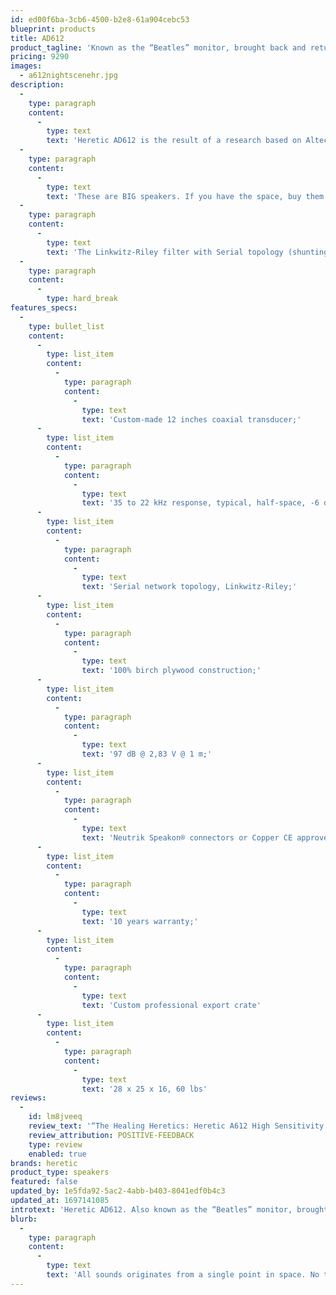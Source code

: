```yaml
---
id: ed00f6ba-3cb6-4500-b2e8-61a904cebc53
blueprint: products
title: AD612
product_tagline: 'Known as the “Beatles” monitor, brought back and retuned for 21st Century music'
pricing: 9290
images:
  - a612nightscenehr.jpg
description:
  -
    type: paragraph
    content:
      -
        type: text
        text: 'Heretic AD612 is the result of a research based on Altec 612 Utility cabinet. We discovered some aspects that could be re-engineered for contemporary extended bandwidth material, and it is positively jaw dropping.'
  -
    type: paragraph
    content:
      -
        type: text
        text: 'These are BIG speakers. If you have the space, buy them. If you do not have the space, get the AD614, same transducers. If you do have the space, AD612 air volume will bring almost an octave more in bandwidth, all with complete ease with incredible power. The membrane will not move. You will never need more, this is my promise.'
  -
    type: paragraph
    content:
      -
        type: text
        text: 'The Linkwitz-Riley filter with Serial topology (shunting all passive devices) is uniquely tailored to the transducer.'
  -
    type: paragraph
    content:
      -
        type: hard_break
features_specs:
  -
    type: bullet_list
    content:
      -
        type: list_item
        content:
          -
            type: paragraph
            content:
              -
                type: text
                text: 'Custom-made 12 inches coaxial transducer;'
      -
        type: list_item
        content:
          -
            type: paragraph
            content:
              -
                type: text
                text: '35 to 22 kHz response, typical, half-space, -6 dB;'
      -
        type: list_item
        content:
          -
            type: paragraph
            content:
              -
                type: text
                text: 'Serial network topology, Linkwitz-Riley;'
      -
        type: list_item
        content:
          -
            type: paragraph
            content:
              -
                type: text
                text: '100% birch plywood construction;'
      -
        type: list_item
        content:
          -
            type: paragraph
            content:
              -
                type: text
                text: '97 dB @ 2,83 V @ 1 m;'
      -
        type: list_item
        content:
          -
            type: paragraph
            content:
              -
                type: text
                text: 'Neutrik Speakon® connectors or Copper CE approved binding posts;'
      -
        type: list_item
        content:
          -
            type: paragraph
            content:
              -
                type: text
                text: '10 years warranty;'
      -
        type: list_item
        content:
          -
            type: paragraph
            content:
              -
                type: text
                text: 'Custom professional export crate'
      -
        type: list_item
        content:
          -
            type: paragraph
            content:
              -
                type: text
                text: '28 x 25 x 16, 60 lbs'
reviews:
  -
    id: lm8jveeq
    review_text: '“The Healing Heretics: Heretic A612 High Sensitivity Loudspeakers soothe these bleeding ears with their warm and intimate sound”'
    review_attribution: POSITIVE-FEEDBACK
    type: review
    enabled: true
brands: heretic
product_type: speakers
featured: false
updated_by: 1e5fda92-5ac2-4abb-b403-8041edf0b4c3
updated_at: 1697141085
introtext: 'Heretic AD612. Also known as the “Beatles” monitor, brought back and retuned for 21st Century music – tube friendly.'
blurb:
  -
    type: paragraph
    content:
      -
        type: text
        text: 'All sounds originates from a single point in space. No transducers all over the place, yielding fuzzy, phasy music reproduction. Excellent soundstage, precise location of intruments and coherency.'
---
```

